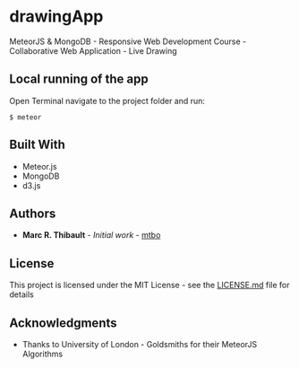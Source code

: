 # drawingApp

MeteorJS & MongoDB - Responsive Web Development Course - Collaborative Web Application - Live Drawing

## Local running of the app

Open Terminal navigate to the project folder and run:

```
$ meteor
```

## Built With

* Meteor.js
* MongoDB
* d3.js

## Authors

* **Marc R. Thibault** - *Initial work* - [mtbo](https://github.com/mtbo)


## License

This project is licensed under the MIT License - see the [LICENSE.md](LICENSE.md) file for details

## Acknowledgments

* Thanks to University of London - Goldsmiths for their MeteorJS Algorithms
